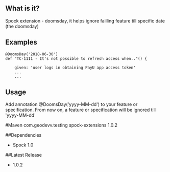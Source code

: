 ## What is it?

Spock extension - doomsday, it helps ignore failling feature till specific date (the doomsday)    
 
## Examples

    @DoomsDay('2018-06-30')
    def "TC-1111 - It's not possible to refresh access when.."() {

        given: 'user logs in obtaining PayU app access token' 
        ...
        ... 

## Usage 

Add annotation @DoomsDay('yyyy-MM-dd') to your feature or specification.
From now on, a feature or specification will be ignored till 'yyyy-MM-dd'

#Maven
            <dependency>
                <groupId>com.geodevv.testing</groupId>
                <artifactId>spock-extensions</artifactId>
                <version>1.0.2</version>
            </dependency>


##Dependencies
* Spock 1.0


##Latest Release
* 1.0.2

